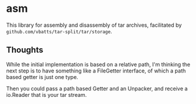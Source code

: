 asm
===

This library for assembly and disassembly of tar archives, facilitated by
`github.com/vbatts/tar-split/tar/storage`.



Thoughts
--------

While the initial implementation is based on a relative path, I'm thinking the
next step is to have something like a FileGetter interface, of which a path
based getter is just one type.

Then you could pass a path based Getter and an Unpacker, and receive a
io.Reader that is your tar stream.

